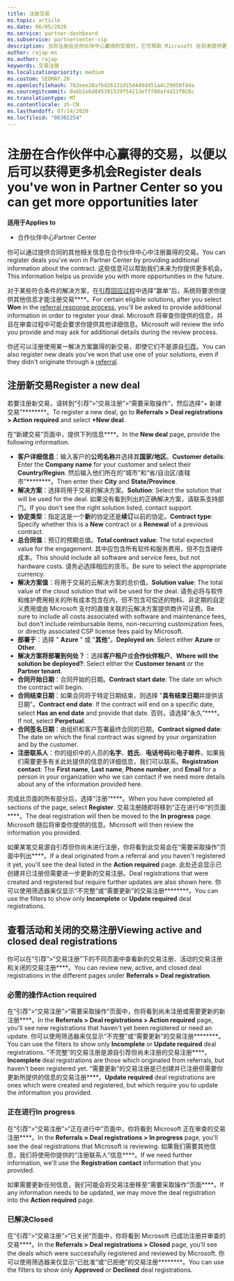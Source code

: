 ```yaml
---
title: 注册交易
ms.topic: article
ms.date: 06/05/2020
ms.service: partner-dashboard
ms.subservice: partnercenter-csp
description: 当你注册在合作伙伴中心赢得的交易时，它可帮助 Microsoft 在将来提供更多机会。
author: rajap-ms
ms.author: rajap
keywords: 交易注册
ms.localizationpriority: medium
ms.custom: SEOMAY.20
ms.openlocfilehash: 782eee28a7bd26131d15d449d451a4c29050fd4a
ms.sourcegitcommit: 0a6b1e6d845391539f54213efff00af4d23f028c
ms.translationtype: MT
ms.contentlocale: zh-CN
ms.lasthandoff: 07/14/2020
ms.locfileid: "86302254"
---
```

# <a name="register-deals-youve-won-in-partner-center-so-you-can-get-more-opportunities-later"></a><span data-ttu-id="a2978-104">注册在合作伙伴中心赢得的交易，以便以后可以获得更多机会</span><span class="sxs-lookup"><span data-stu-id="a2978-104">Register deals you've won in Partner Center so you can get more opportunities later</span></span>

<span data-ttu-id="a2978-105">**适用于**</span><span class="sxs-lookup"><span data-stu-id="a2978-105">**Applies to**</span></span>

- <span data-ttu-id="a2978-106">合作伙伴中心</span><span class="sxs-lookup"><span data-stu-id="a2978-106">Partner Center</span></span>

<span data-ttu-id="a2978-107">你可以通过提供合同的其他相关信息在合作伙伴中心中注册赢得的交易。</span><span class="sxs-lookup"><span data-stu-id="a2978-107">You can register deals you've won in Partner Center by providing additional information about the contract.</span></span> <span data-ttu-id="a2978-108">这些信息可以帮助我们未来为你提供更多机会。</span><span class="sxs-lookup"><span data-stu-id="a2978-108">This information helps us provide you with more opportunities in the future.</span></span>

<span data-ttu-id="a2978-109">对于某些符合条件的解决方案，在[引荐回应过程](responding-to-referrals.md)中选择“赢单”后，系统将要求你提供其他信息才能注册交易\*\*\*\*。</span><span class="sxs-lookup"><span data-stu-id="a2978-109">For certain eligible solutions, after you select **Won** in the [referral response process](responding-to-referrals.md), you'll be asked to provide additional information in order to register your deal.</span></span> <span data-ttu-id="a2978-110">Microsoft 将审查你提供的信息，并且在审查过程中可能会要求你提供其他详细信息。</span><span class="sxs-lookup"><span data-stu-id="a2978-110">Microsoft will review the info you provide and may ask for additional details during the review process.</span></span>

<span data-ttu-id="a2978-111">你还可以注册使用某一解决方案赢得的新交易，即使它们不是源自[引荐](referrals.md)。</span><span class="sxs-lookup"><span data-stu-id="a2978-111">You can also register new deals you've won that use one of your solutions, even if they didn't originate through a [referral](referrals.md).</span></span> 

## <a name="register-a-new-deal"></a><span data-ttu-id="a2978-112">注册新交易</span><span class="sxs-lookup"><span data-stu-id="a2978-112">Register a new deal</span></span>

<span data-ttu-id="a2978-113">若要注册新交易，请转到“引荐”>“交易注册”>“需要采取操作”，然后选择“+ 新建交易”\*\*\*\*\*\*\*\*。</span><span class="sxs-lookup"><span data-stu-id="a2978-113">To register a new deal, go to **Referrals > Deal registrations > Action required** and select **+New deal**.</span></span>

<span data-ttu-id="a2978-114">在“新建交易”页面中，提供下列信息\*\*\*\*。</span><span class="sxs-lookup"><span data-stu-id="a2978-114">In the **New deal** page, provide the following information.</span></span>

- <span data-ttu-id="a2978-115">**客户详细信息**：输入客户的**公司名称**并选择其**国家/地区**。</span><span class="sxs-lookup"><span data-stu-id="a2978-115">**Customer details**: Enter the **Company name** for your customer and select their **Country/Region**.</span></span> <span data-ttu-id="a2978-116">然后输入他们所在的“城市”和“省/自治区/直辖市”\*\*\*\*\*\*\*\*。</span><span class="sxs-lookup"><span data-stu-id="a2978-116">Then enter their **City** and **State/Province**.</span></span>
- <span data-ttu-id="a2978-117">**解决方案**：选择将用于交易的解决方案。</span><span class="sxs-lookup"><span data-stu-id="a2978-117">**Solution**: Select the solution that will be used for the deal.</span></span> <span data-ttu-id="a2978-118">如果没有看到列出的正确解决方案，请联系支持部门。</span><span class="sxs-lookup"><span data-stu-id="a2978-118">If you don't see the right solution listed, contact support.</span></span>
- <span data-ttu-id="a2978-119">**协定类型**：指定这是一个**新**的协定还是**续订**以前的协定。</span><span class="sxs-lookup"><span data-stu-id="a2978-119">**Contract type**: Specify whether this is a **New** contract or a **Renewal** of a previous contract.</span></span>
- <span data-ttu-id="a2978-120">**总合同值**：预订的预期总值。</span><span class="sxs-lookup"><span data-stu-id="a2978-120">**Total contract value**: The total expected value for the engagement.</span></span> <span data-ttu-id="a2978-121">其中应包含所有软件和服务费用，但不包含硬件成本。</span><span class="sxs-lookup"><span data-stu-id="a2978-121">This should include all software and service fees, but not hardware costs.</span></span> <span data-ttu-id="a2978-122">请务必选择相应的货币。</span><span class="sxs-lookup"><span data-stu-id="a2978-122">Be sure to select the appropriate currency.</span></span>
- <span data-ttu-id="a2978-123">**解决方案值**：将用于交易的云解决方案的总价值。</span><span class="sxs-lookup"><span data-stu-id="a2978-123">**Solution value**: The total value of the cloud solution that will be used for the deal.</span></span> <span data-ttu-id="a2978-124">请务必将与软件和维护费用相关的所有成本包含在内，但不包含可偿还的物料、非定期的自定义费用或由 Microsoft 支付的直接关联的云解决方案提供商许可证费。</span><span class="sxs-lookup"><span data-stu-id="a2978-124">Be sure to include all costs associated with software and maintenance fees, but don't include reimbursable items, non-recurring customization fees, or directly associated CSP license fees paid by Microsoft.</span></span>
- <span data-ttu-id="a2978-125">**部署于**：选择 " **Azure** " 或 "**其他**"。</span><span class="sxs-lookup"><span data-stu-id="a2978-125">**Deployed on**: Select either **Azure** or **Other**.</span></span>
- <span data-ttu-id="a2978-126">**解决方案将部署到何处？**：选择**客户租户**或**合作伙伴租户**。</span><span class="sxs-lookup"><span data-stu-id="a2978-126">**Where will the solution be deployed?**: Select either the **Customer tenant** or the **Partner tenant**.</span></span>
- <span data-ttu-id="a2978-127">**合同开始日期**：合同开始的日期。</span><span class="sxs-lookup"><span data-stu-id="a2978-127">**Contract start date**: The date on which the contract will begin.</span></span>
- <span data-ttu-id="a2978-128">**合同结束日期**：如果合同将于特定日期结束，则选择 "**具有结束日期**并提供该日期"。</span><span class="sxs-lookup"><span data-stu-id="a2978-128">**Contract end date**: If the contract will end on a specific date, select **Has an end date** and provide that date.</span></span> <span data-ttu-id="a2978-129">否则，请选择“永久”\*\*\*\*。</span><span class="sxs-lookup"><span data-stu-id="a2978-129">If not, select **Perpetual**.</span></span>
- <span data-ttu-id="a2978-130">**合同签名日期**：由组织和客户签署最终合同的日期。</span><span class="sxs-lookup"><span data-stu-id="a2978-130">**Contract signed date**: The date on which the final contract was signed by your organization and by the customer.</span></span>
- <span data-ttu-id="a2978-131">**注册联系人**：你的组织中的人员的**名字**、**姓氏**、**电话号码**和**电子邮件**，如果我们需要更多有关此处提供的信息的详细信息，我们可以联系。</span><span class="sxs-lookup"><span data-stu-id="a2978-131">**Registration contact**: The **First name**, **Last name**, **Phone number**, and **Email** for a person in your organization who we can contact if we need more details about any of the information provided here.</span></span>

<span data-ttu-id="a2978-132">完成此页面的所有部分后，选择“注册”\*\*\*\*。</span><span class="sxs-lookup"><span data-stu-id="a2978-132">When you have completed all sections of the page, select **Register**.</span></span> <span data-ttu-id="a2978-133">交易注册随即将移到“正在进行中”的页面\*\*\*\*。</span><span class="sxs-lookup"><span data-stu-id="a2978-133">The deal registration will then be moved to the **In progress** page.</span></span> <span data-ttu-id="a2978-134">Microsoft 随后将审查你提供的信息。</span><span class="sxs-lookup"><span data-stu-id="a2978-134">Microsoft will then review the information you provided.</span></span>

<span data-ttu-id="a2978-135">如果某笔交易源自引荐但你尚未进行注册，你将看到此交易会在“需要采取操作”页面中列出\*\*\*\*。</span><span class="sxs-lookup"><span data-stu-id="a2978-135">If a deal originated from a referral and you haven't registered it yet, you'll see the deal listed in the **Action required** page.</span></span> <span data-ttu-id="a2978-136">此处还会显示已创建并已注册但需要进一步更新的交易注册。</span><span class="sxs-lookup"><span data-stu-id="a2978-136">Deal registrations that were created and registered but require further updates are also shown here.</span></span> <span data-ttu-id="a2978-137">你可以使用筛选器来仅显示“不完整”或“需要更新”的交易注册\*\*\*\*\*\*\*\*。</span><span class="sxs-lookup"><span data-stu-id="a2978-137">You can use the filters to show only **Incomplete** or **Update required** deal registrations.</span></span>

## <a name="viewing-active-and-closed-deal-registrations"></a><span data-ttu-id="a2978-138">查看活动和关闭的交易注册</span><span class="sxs-lookup"><span data-stu-id="a2978-138">Viewing active and closed deal registrations</span></span>

<span data-ttu-id="a2978-139">你可以在“引荐”>“交易注册”下的不同页面中查看新的交易注册、活动的交易注册和关闭的交易注册\*\*\*\*。</span><span class="sxs-lookup"><span data-stu-id="a2978-139">You can review new, active, and closed deal registrations in the different pages under **Referrals > Deal registration**.</span></span>

### <a name="action-required"></a><span data-ttu-id="a2978-140">必需的操作</span><span class="sxs-lookup"><span data-stu-id="a2978-140">Action required</span></span>

<span data-ttu-id="a2978-141">在“引荐”>“交易注册”>“需要采取操作”页面中，你将看到尚未注册或需要更新的新注册\*\*\*\*。</span><span class="sxs-lookup"><span data-stu-id="a2978-141">In the **Referrals > Deal registrations > Action required** page, you'll see new registrations that haven't yet been registered or need an update.</span></span> <span data-ttu-id="a2978-142">你可以使用筛选器来仅显示“不完整”或“需要更新”的交易注册\*\*\*\*\*\*\*\*。</span><span class="sxs-lookup"><span data-stu-id="a2978-142">You can use the filters to show only **Incomplete** or **Update required** deal registrations.</span></span> <span data-ttu-id="a2978-143">“不完整”的交易注册是源自引荐但尚未注册的交易注册\*\*\*\*。</span><span class="sxs-lookup"><span data-stu-id="a2978-143">**Incomplete** deal registrations are those which originated from referrals, but haven't been registered yet.</span></span> <span data-ttu-id="a2978-144">“需要更新”的交易注册是已创建并已注册但需要你更新所提供的信息的交易注册\*\*\*\*。</span><span class="sxs-lookup"><span data-stu-id="a2978-144">**Update required** deal registrations are ones which were created and registered, but which require you to update the information you provided.</span></span>

### <a name="in-progress"></a><span data-ttu-id="a2978-145">正在进行</span><span class="sxs-lookup"><span data-stu-id="a2978-145">In progress</span></span>

<span data-ttu-id="a2978-146">在“引荐”>“交易注册”>“正在进行中”页面中，你将看到 Microsoft 正在审查的交易注册\*\*\*\*。</span><span class="sxs-lookup"><span data-stu-id="a2978-146">In the **Referrals > Deal registrations > In progress** page, you'll see the deal registrations that Microsoft is reviewing.</span></span> <span data-ttu-id="a2978-147">如果我们需要其他信息，我们将使用你提供的“注册联系人”信息\*\*\*\*。</span><span class="sxs-lookup"><span data-stu-id="a2978-147">If we need further information, we'll use the **Registration contact** information that you provided.</span></span>

<span data-ttu-id="a2978-148">如果需要更新任何信息，我们可能会将交易注册移至“需要采取操作”页面\*\*\*\*。</span><span class="sxs-lookup"><span data-stu-id="a2978-148">If any information needs to be updated, we may move the deal registration into the **Action required** page.</span></span>

### <a name="closed"></a><span data-ttu-id="a2978-149">已解决</span><span class="sxs-lookup"><span data-stu-id="a2978-149">Closed</span></span>

<span data-ttu-id="a2978-150">在“引荐”>“交易注册”>“已关闭”页面中，你将看到 Microsoft 已成功注册并审查的交易\*\*\*\*。</span><span class="sxs-lookup"><span data-stu-id="a2978-150">In the **Referrals > Deal registrations > Closed** page, you'll see the deals which were successfully registered and reviewed by Microsoft.</span></span> <span data-ttu-id="a2978-151">你可以使用筛选器来仅显示“已批准”或“已拒绝”的交易注册\*\*\*\*\*\*\*\*。</span><span class="sxs-lookup"><span data-stu-id="a2978-151">You can use the filters to show only **Approved** or **Declined** deal registrations.</span></span>